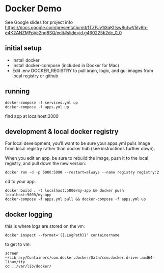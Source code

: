 # Docker Demo
See Google slides for project info https://docs.google.com/presentation/d/1TZPJy1iXqKflsw8utwV5Iy6h-e4K2ANZMFpVc2hq8SQ/edit#slide=id.g460225b2dc_0_0

## initial setup
* Install docker
* Install docker-compose (included in Docker for Mac)
* Edit .env DOCKER_REGISTRY to pull brain, logic, and gui images from local registry or github

## running
```
docker-compose -f services.yml up
docker-compose -f apps.yml up
```
find app at localhost:3000

## development & local docker registry
For local development, you'll want to be sure your apps.yml pulls image from local registry rather than docker hub (see instructions further down).

When you edit an app, be sure to rebuild the image, push it to the local registry, and pull down the new version:
<!-- https://docs.docker.com/registry/deploying/#copy-an-image-from-docker-hub-to-your-registry -->
```
docker run -d -p 5000:5000 --restart=always --name registry registry:2
```
cd to your app:
```
docker build . -t localhost:5000/my-app && docker push localhost:5000/my-app
docker-compose -f apps.yml pull && docker-compose -f apps.yml up
```

## docker logging
this is where logs are stored on the vm:
```
docker inspect --format='{{.LogPath}}' containername
```
to get to vm:
```
screen ~/Library/Containers/com.docker.docker/Data/com.docker.driver.amd64-linux/tty
cd ../var/lib/docker/
```

